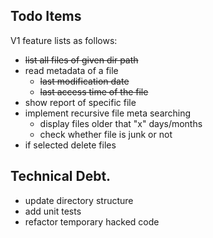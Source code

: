 ## Todo Items
V1 feature lists as follows:
 - ~~list all files of given dir path~~ 
  - read metadata of a file
    - ~~last modification date~~
    - ~~last access time of the file~~
  - show report of specific file
  - implement recursive file meta searching
    - display files older that "x" days/months
	- check whether file is junk or not
  - if selected delete files
  
## Technical Debt.
 - update directory structure
 - add unit tests
 - refactor temporary hacked code
 
  